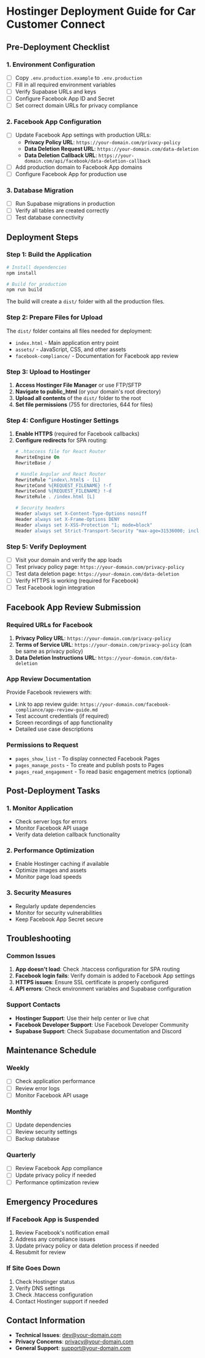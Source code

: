 # Hostinger Deployment Guide for Car Customer Connect

## Pre-Deployment Checklist

### 1. Environment Configuration
- [ ] Copy `.env.production.example` to `.env.production`
- [ ] Fill in all required environment variables
- [ ] Verify Supabase URLs and keys
- [ ] Configure Facebook App ID and Secret
- [ ] Set correct domain URLs for privacy compliance

### 2. Facebook App Configuration
- [ ] Update Facebook App settings with production URLs:
  - **Privacy Policy URL**: `https://your-domain.com/privacy-policy`
  - **Data Deletion Request URL**: `https://your-domain.com/data-deletion`
  - **Data Deletion Callback URL**: `https://your-domain.com/api/facebook/data-deletion-callback`
- [ ] Add production domain to Facebook App domains
- [ ] Configure Facebook App for production use

### 3. Database Migration
- [ ] Run Supabase migrations in production
- [ ] Verify all tables are created correctly
- [ ] Test database connectivity

## Deployment Steps

### Step 1: Build the Application
```bash
# Install dependencies
npm install

# Build for production
npm run build
```

The build will create a `dist/` folder with all the production files.

### Step 2: Prepare Files for Upload
The `dist/` folder contains all files needed for deployment:
- `index.html` - Main application entry point
- `assets/` - JavaScript, CSS, and other assets
- `facebook-compliance/` - Documentation for Facebook app review

### Step 3: Upload to Hostinger
1. **Access Hostinger File Manager** or use FTP/SFTP
2. **Navigate to public_html** (or your domain's root directory)
3. **Upload all contents** of the `dist/` folder to the root
4. **Set file permissions** (755 for directories, 644 for files)

### Step 4: Configure Hostinger Settings
1. **Enable HTTPS** (required for Facebook callbacks)
2. **Configure redirects** for SPA routing:
   ```apache
   # .htaccess file for React Router
   RewriteEngine On
   RewriteBase /
   
   # Handle Angular and React Router
   RewriteRule ^index\.html$ - [L]
   RewriteCond %{REQUEST_FILENAME} !-f
   RewriteCond %{REQUEST_FILENAME} !-d
   RewriteRule . /index.html [L]
   
   # Security headers
   Header always set X-Content-Type-Options nosniff
   Header always set X-Frame-Options DENY
   Header always set X-XSS-Protection "1; mode=block"
   Header always set Strict-Transport-Security "max-age=31536000; includeSubDomains"
   ```

### Step 5: Verify Deployment
- [ ] Visit your domain and verify the app loads
- [ ] Test privacy policy page: `https://your-domain.com/privacy-policy`
- [ ] Test data deletion page: `https://your-domain.com/data-deletion`
- [ ] Verify HTTPS is working (required for Facebook)
- [ ] Test Facebook login integration

## Facebook App Review Submission

### Required URLs for Facebook
1. **Privacy Policy URL**: `https://your-domain.com/privacy-policy`
2. **Terms of Service URL**: `https://your-domain.com/privacy-policy` (can be same as privacy policy)
3. **Data Deletion Instructions URL**: `https://your-domain.com/data-deletion`

### App Review Documentation
Provide Facebook reviewers with:
- Link to app review guide: `https://your-domain.com/facebook-compliance/app-review-guide.md`
- Test account credentials (if required)
- Screen recordings of app functionality
- Detailed use case descriptions

### Permissions to Request
- `pages_show_list` - To display connected Facebook Pages
- `pages_manage_posts` - To create and publish posts to Pages
- `pages_read_engagement` - To read basic engagement metrics (optional)

## Post-Deployment Tasks

### 1. Monitor Application
- Check server logs for errors
- Monitor Facebook API usage
- Verify data deletion callback functionality

### 2. Performance Optimization
- Enable Hostinger caching if available
- Optimize images and assets
- Monitor page load speeds

### 3. Security Measures
- Regularly update dependencies
- Monitor for security vulnerabilities
- Keep Facebook App Secret secure

## Troubleshooting

### Common Issues
1. **App doesn't load**: Check .htaccess configuration for SPA routing
2. **Facebook login fails**: Verify domain is added to Facebook App settings
3. **HTTPS issues**: Ensure SSL certificate is properly configured
4. **API errors**: Check environment variables and Supabase configuration

### Support Contacts
- **Hostinger Support**: Use their help center or live chat
- **Facebook Developer Support**: Use Facebook Developer Community
- **Supabase Support**: Check Supabase documentation and Discord

## Maintenance Schedule

### Weekly
- [ ] Check application performance
- [ ] Review error logs
- [ ] Monitor Facebook API usage

### Monthly
- [ ] Update dependencies
- [ ] Review security settings
- [ ] Backup database

### Quarterly
- [ ] Review Facebook App compliance
- [ ] Update privacy policy if needed
- [ ] Performance optimization review

## Emergency Procedures

### If Facebook App is Suspended
1. Review Facebook's notification email
2. Address any compliance issues
3. Update privacy policy or data deletion process if needed
4. Resubmit for review

### If Site Goes Down
1. Check Hostinger status
2. Verify DNS settings
3. Check .htaccess configuration
4. Contact Hostinger support if needed

## Contact Information
- **Technical Issues**: dev@your-domain.com
- **Privacy Concerns**: privacy@your-domain.com
- **General Support**: support@your-domain.com
